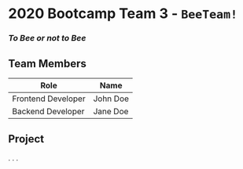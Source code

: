 # 2020 Bootcamp Team 3 - `BeeTeam!`
### *To Bee or not to Bee*
## Team Members

| Role               | Name      |
|--------------------|-----------|
| Frontend Developer | John Doe  |
| Backend Developer  | Jane Doe  |

## Project

.
.
.
